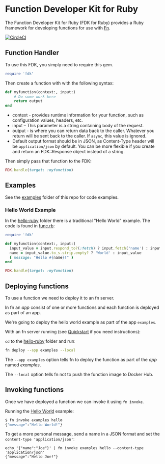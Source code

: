 # Function Developer Kit for Ruby
The Function Developer Kit for Ruby (FDK for Ruby) provides a Ruby framework for developing functions for use with [Fn](https://fnproject.github.io).

[![CircleCI](https://circleci.com/gh/fnproject/fdk-ruby.svg?style=svg)](https://circleci.com/gh/fnproject/fdk-ruby)

## Function Handler
To use this FDK, you simply need to require this gem.

```ruby
require 'fdk'
```

Then create a function with with the following syntax:

```ruby
def myfunction(context:, input:)
    # Do some work here
    return output
end
```

* context - provides runtime information for your function, such as configuration values, headers, etc.
* input – This parameter is a string containing body of the request.
* output - is where you can return data back to the caller. Whatever you return will be sent back to the caller. If `async`, this value is ignored.
* Default output format should be in JSON, as Content-Type header will be `application/json` by default. You can be more flexible if you create and return
an FDK::Response object instead of a string.

Then simply pass that function to the FDK:

```ruby
FDK.handle(target: :myfunction)
```

## Examples

See the [examples](examples) folder of this repo for code examples.

### Hello World Example

In the [hello-ruby](examples/hello-ruby) folder there is a traditional "Hello  World" example.  The code is found in [func.rb](examples/hello-ruby/func.rb):

```ruby
require 'fdk'

def myfunction(context:, input:)
  input_value = input.respond_to?(:fetch) ? input.fetch('name') : input
  name = input_value.to_s.strip.empty? ? 'World' : input_value
  { message: "Hello #{name}!" }
end

FDK.handle(target: :myfunction)
```

## Deploying functions

To use a function we need to deploy it to an fn server.

In fn an _app_ consist of one or more functions and each function is
deployed as part of an app.

We're going to deploy the hello world example as part of the app
`examples`.

With an fn server running (see
[Quickstart](https://github.com/fnproject/fn/blob/master/README.md) if you need instructions):

`cd` to the [hello-ruby](examples/hello-ruby) folder and run:

```sh
fn deploy --app examples --local
```

The `--app examples` option tells fn to deploy the function as part of
the _app_ named _examples_.

The `--local` option tells fn not to push the function image to Docker
Hub.

## Invoking functions
Once we have deployed a function we can invoke it using `fn invoke`.

Running the [Hello World](examples/hello-ruby) example:
```sh
$ fn invoke examples hello
{"message":"Hello World!"}
```
To get a more personal message, send a name in a JSON format and set the
`content-type 'application/json'`:
```
echo '{"name":"Joe"}' | fn invoke examples hello --content-type 'application/json'
{"message":"Hello Joe!"}
```

